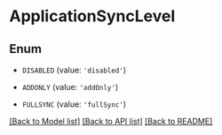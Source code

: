 # ApplicationSyncLevel


## Enum

* `DISABLED` (value: `'disabled'`)

* `ADDONLY` (value: `'addOnly'`)

* `FULLSYNC` (value: `'fullSync'`)

[[Back to Model list]](../README.md#documentation-for-models) [[Back to API list]](../README.md#documentation-for-api-endpoints) [[Back to README]](../README.md)


